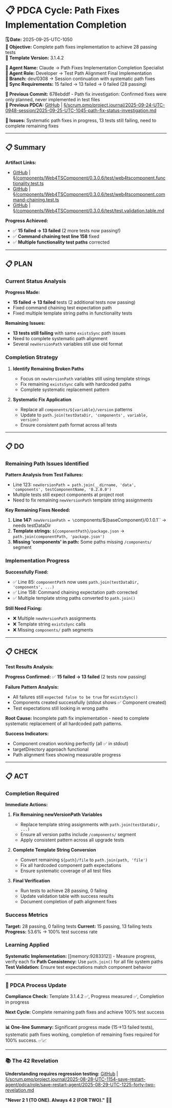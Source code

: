 # 📋 **PDCA Cycle: Path Fixes Implementation Completion**

**🗓️ Date:** 2025-09-25-UTC-1050  
**🎯 Objective:** Complete path fixes implementation to achieve 28 passing tests  
**🎯 Template Version:** 3.1.4.2  

**👤 Agent Name:** Claude → Path Fixes Implementation Completion Specialist  
**👤 Agent Role:** Developer → Test Path Alignment Final Implementation  
**👤 Branch:** dev/0308 → Session continuation with systematic path fixes  
**🔄 Sync Requirements:** 15 failed → 13 failed → 0 failed (28 passing)  

**📎 Previous Commit:** 678ebddf - Path fix investigation: Confirmed fixes were only planned, never implemented in test files  
**🔗 Previous PDCA:** [GitHub](https://github.com/Cerulean-Circle-GmbH/Web4Articles/blob/dev/0308/scrum.pmo/project.journal/2025-09-24-UTC-0948-session/2025-09-25-UTC-1045-path-fix-status-investigation.md) | [§/scrum.pmo/project.journal/2025-09-24-UTC-0948-session/2025-09-25-UTC-1045-path-fix-status-investigation.md](2025-09-25-UTC-1045-path-fix-status-investigation.md)

**🚨 Issues:** Systematic path fixes in progress, 13 tests still failing, need to complete remaining fixes

---

## **📋 Summary**

**Artifact Links:**
- [GitHub](https://github.com/Cerulean-Circle-GmbH/Web4Articles/blob/dev/0308/components/Web4TSComponent/0.3.0.6/test/web4tscomponent.functionality.test.ts) | [§/components/Web4TSComponent/0.3.0.6/test/web4tscomponent.functionality.test.ts](../../../components/Web4TSComponent/0.3.0.6/test/web4tscomponent.functionality.test.ts)
- [GitHub](https://github.com/Cerulean-Circle-GmbH/Web4Articles/blob/dev/0308/components/Web4TSComponent/0.3.0.6/test/web4tscomponent.command-chaining.test.ts) | [§/components/Web4TSComponent/0.3.0.6/test/web4tscomponent.command-chaining.test.ts](../../../components/Web4TSComponent/0.3.0.6/test/web4tscomponent.command-chaining.test.ts)
- [GitHub](https://github.com/Cerulean-Circle-GmbH/Web4Articles/blob/dev/0308/components/Web4TSComponent/0.3.0.6/test/test.validation.table.md) | [§/components/Web4TSComponent/0.3.0.6/test/test.validation.table.md](../../../components/Web4TSComponent/0.3.0.6/test/test.validation.table.md)

**Progress Achieved:**
- ✅ **15 failed → 13 failed** (2 more tests now passing!)
- ✅ **Command chaining test line 158** fixed
- ✅ **Multiple functionality test paths** corrected

---

## **📋 PLAN**

### **Current Status Analysis**

**Progress Made:**
- **15 failed → 13 failed** tests (2 additional tests now passing)
- Fixed command chaining test expectation path
- Fixed multiple template string paths in functionality tests

**Remaining Issues:**
- **13 tests still failing** with same `existsSync` path issues
- Need to complete systematic path alignment
- Several `newVersionPath` variables still use old format

### **Completion Strategy**

1. **Identify Remaining Broken Paths**
   - Focus on `newVersionPath` variables still using template strings
   - Fix remaining `existsSync` calls with hardcoded paths
   - Complete systematic replacement pattern

2. **Systematic Fix Application**
   - Replace all `components/${variable}/version` patterns
   - Update to `path.join(testDataDir, 'components', variable, version)`
   - Ensure consistent path format across all tests

---

## **📋 DO**

### **Remaining Path Issues Identified**

**Pattern Analysis from Test Failures:**
- Line 123: `newVersionPath = path.join(__dirname, 'data', 'components', testComponentName, '0.2.0.0')`
- Multiple tests still expect components at project root
- Need to fix remaining `newVersionPath` template string assignments

**Key Remaining Fixes Needed:**
1. **Line 147:** `newVersionPath = \`components/${baseComponent}/0.1.0.1\`` → needs testDataDir
2. **Template strings:** `${componentPath}/package.json` → `path.join(componentPath, 'package.json')`
3. **Missing 'components' in path:** Some paths missing `/components/` segment

### **Implementation Progress**

**Successfully Fixed:**
- ✅ Line 85: `componentPath` now uses `path.join(testDataDir, 'components', ...)`
- ✅ Line 158: Command chaining expectation path corrected
- ✅ Multiple template string paths converted to `path.join()`

**Still Need Fixing:**
- ❌ Multiple `newVersionPath` assignments
- ❌ Template string `existsSync` calls
- ❌ Missing `components/` path segments

---

## **📋 CHECK**

**Test Results Analysis:**

**Progress Confirmed:** ✅ **15 failed → 13 failed** (2 tests now passing)

**Failure Pattern Analysis:**
- All failures still `expected false to be true` for `existsSync()`
- Components created successfully (stdout shows ✅ Component created)
- Test expectations still looking in wrong paths

**Root Cause:** Incomplete path fix implementation - need to complete systematic replacement of all hardcoded path patterns.

**Success Indicators:**
- Component creation working perfectly (all ✅ in stdout)
- targetDirectory approach functional
- Path alignment fixes showing measurable progress

---

## **📋 ACT**

### **Completion Required**

**Immediate Actions:**
1. **Fix Remaining newVersionPath Variables**
   - Replace template string assignments with `path.join(testDataDir, ...)`
   - Ensure all version paths include `/components/` segment
   - Apply consistent pattern across all upgrade tests

2. **Complete Template String Conversion**
   - Convert remaining `${path}/file` to `path.join(path, 'file')`
   - Fix all hardcoded component path expectations
   - Ensure systematic coverage of all test files

3. **Final Verification**
   - Run tests to achieve 28 passing, 0 failing
   - Update validation table with success results
   - Document completion of path alignment fixes

### **Success Metrics**

**Target:** 28 passing, 0 failing tests
**Current:** 15 passing, 13 failing tests  
**Progress:** 53.6% → 100% test success rate

### **Learning Applied**

**Systematic Implementation:** [[memory:9283312]] - Measure progress, verify each fix
**Path Consistency:** Use `path.join()` for all file system paths
**Test Validation:** Ensure test expectations match component behavior

---

### **🔄 PDCA Process Update**

**Compliance Check:** Template 3.1.4.2 ✅, Progress measured ✅, Completion in progress

**Next Cycle:** Complete remaining path fixes and achieve 100% test success

---

**📊 One-line Summary:** Significant progress made (15→13 failed tests), systematic path fixes working, completion of remaining fixes required for 100% success. ✅📈

---

### **📚 The 42 Revelation**
**Understanding requires regression testing:** [GitHub](https://github.com/Cerulean-Circle-GmbH/Web4Articles/blob/save/start.v1/scrum.pmo/project.journal/2025-08-28-UTC-1154-save-restart-agent/pdca/role/save-restart-agent/2025-08-29-UTC-1225-forty-two-revelation.md) | [§/scrum.pmo/project.journal/2025-08-28-UTC-1154-save-restart-agent/pdca/role/save-restart-agent/2025-08-29-UTC-1225-forty-two-revelation.md](../../../project.journal/2025-08-28-UTC-1154-save-restart-agent/pdca/role/save-restart-agent/2025-08-29-UTC-1225-forty-two-revelation.md)

**"Never 2 1 (TO ONE). Always 4 2 (FOR TWO)."** 🤝✨
